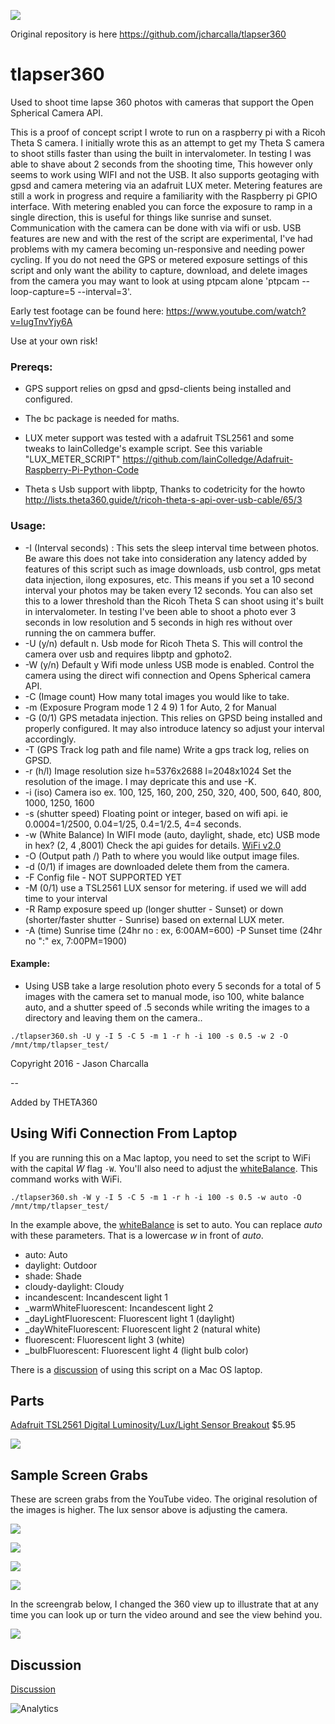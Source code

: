 ![](img/jason-charcalla-spotlight.png)

Original repository is here
https://github.com/jcharcalla/tlapser360

# tlapser360
Used to shoot time lapse 360 photos with cameras that support the Open Spherical Camera API.

This is a proof of concept script I wrote to run on  a raspberry pi with a Ricoh Theta S camera. I initially wrote this as an attempt to get my Theta S camera to shoot stills faster than using the built in intervalometer. In testing I was able to shave about 2 seconds from the shooting time, This however only seems to work using WIFI and not the USB. It also supports geotaging with gpsd and camera metering via an adafruit LUX meter. Metering features are still a work in progress and require a familiarity with the Raspberry pi GPIO interface. With metering enabled you can force the exposure to ramp in a single direction, this is useful for things like sunrise and sunset. Communication with the camera can be done with via wifi or usb. USB features are new and with the rest of the script are experimental, I've had problems with my camera becoming un-responsive and needing power cycling. If you do not need the GPS or metered exposure settings of this script and only want the ability to capture, download, and delete images from the camera you may want to look at using ptpcam alone 'ptpcam --loop-capture=5 --interval=3'.


Early test footage can be found here: https://www.youtube.com/watch?v=IugTnvYjy6A

Use at your own risk!


### Prereqs:

- GPS support relies on gpsd and gpsd-clients being installed and configured.

- The bc package is needed for maths.

- LUX meter support was tested with a adafruit TSL2561 and some tweaks to IainColledge's
  example script. See this variable "LUX_METER_SCRIPT"
  https://github.com/IainColledge/Adafruit-Raspberry-Pi-Python-Code

- Theta s Usb support with libptp, Thanks to codetricity for the howto
  http://lists.theta360.guide/t/ricoh-theta-s-api-over-usb-cable/65/3



### Usage:

- -I (Interval seconds) : This sets the sleep interval time between photos. Be aware this does not take into consideration any latency added by features of this script such as image downloads, usb control, gps metat data injection, ilong exposures, etc. This means if you set a 10 second interval your photos may be taken every 12 seconds. You can also set this to a lower threshold than the Ricoh Theta S can shoot using it's built in intervalometer. In testing I've been able to shoot a photo ever 3 seconds in low resolution and 5 seconds in high res without over running the on cammera buffer.
- -U (y/n) default n. Usb mode for Ricoh Theta S. This will control the camera over usb and requires libptp and gphoto2.
- -W (y/n) Default y Wifi mode unless USB mode is enabled. Control the camera using the direct wifi connection and Opens Spherical camera API.
- -C (Image count) How many total images you would like to take.
- -m (Exposure Program mode 1 2 4 9) 1 for Auto, 2 for Manual
- -G (0/1) GPS metadata injection. This relies on GPSD being installed and properly configured. It may also introduce latency so adjust your interval accordingly.
- -T (GPS Track log path and file name) Write a gps track log, relies on GPSD.
- -r (h/l) Image resolution size h=5376x2688 l=2048x1024 Set the resolution of the image. I may depricate this and use -K.
- -i (iso) Camera iso ex. 100, 125, 160, 200, 250, 320, 400, 500, 640, 800, 1000, 1250, 1600
- -s (shutter speed) Floating point or integer, based on wifi api. ie 0.0004=1/2500, 0.04=1/25, 0.4=1/2.5, 4=4 seconds.
- -w (White Balance) In WIFI mode (auto, daylight, shade, etc) USB mode in hex? (2, 4 ,8001) Check the api guides for details. [WiFi v2.0](https://developers.theta360.com/en/docs/v2.0/api_reference/options/white_balance.html)
- -O (Output path /) Path to where you would like output image files.
- -d (0/1) if images are downloaded delete them from the camera.
- -F Config file - NOT SUPPORTED YET
- -M (0/1) use a TSL2561 LUX sensor for metering. if used we will add time to your interval
- -R Ramp exposure speed up (longer shutter - Sunset) or down (shorter/faster shutter - Sunrise) based on external LUX meter.
- -A (time) Sunrise time (24hr no : ex, 6:00AM=600) -P Sunset time (24hr no ":" ex, 7:00PM=1900)

#### Example:
- Using USB take a large resolution photo every 5 seconds for a total of 5 images with the camera set to manual mode, iso 100, white balance auto, and a shutter speed of .5 seconds while writing the images to a directory and leaving them on the camera..

```
./tlapser360.sh -U y -I 5 -C 5 -m 1 -r h -i 100 -s 0.5 -w 2 -O /mnt/tmp/tlapser_test/
```
Copyright 2016 - Jason Charcalla

--

Added by THETA360

## Using Wifi Connection From Laptop
If you are running this on a Mac laptop, you need to set the script to WiFi with the capital _W_ flag `-W`. You'll also need to adjust the
[whiteBalance](https://developers.theta360.com/en/docs/v2.0/api_reference/options/white_balance.html). This command works with WiFi.

```
./tlapser360.sh -W y -I 5 -C 5 -m 1 -r h -i 100 -s 0.5 -w auto -O /mnt/tmp/tlapser_test/
```

In the example above, the
[whiteBalance](https://developers.theta360.com/en/docs/v2.0/api_reference/options/white_balance.html) is set to auto. You can replace _auto_ with these parameters. That is a lowercase _w_ in front of _auto_.

* auto: Auto
* daylight: Outdoor
* shade: Shade
* cloudy-daylight: Cloudy
* incandescent: Incandescent light 1
* _warmWhiteFluorescent: Incandescent light 2
* _dayLightFluorescent: Fluorescent light 1 (daylight)
* _dayWhiteFluorescent: Fluorescent light 2 (natural white)
* fluorescent: Fluorescent light 3 (white)
* _bulbFluorescent: Fluorescent light 4 (light bulb color)

There is a [discussion](http://lists.theta360.guide/t/external-intervalometer/579?u=codetricity) of using this script on a Mac OS laptop.

## Parts
[Adafruit TSL2561 Digital Luminosity/Lux/Light Sensor Breakout](https://www.adafruit.com/products/439) $5.95

![](img/lux.png)

## Sample Screen Grabs

These are screen grabs from the YouTube video. The original resolution of the images is higher. The lux sensor above is
adjusting the camera.

![](img/dawn.png)

![](img/morning.png)

![](img/day.png)

![](img/dusk.png)

In the screengrab below, I changed the 360 view up to illustrate that at any time you can look up or turn the video around and see the view behind you.

![](img/stars.png)


## Discussion
[Discussion](http://community.theta360.guide/t/live-leaf-peeping-digital-repeat-photography/507/10?u=codetricity)


![Analytics](https://ga-beacon.appspot.com/UA-73311422-5/tlapser360)
